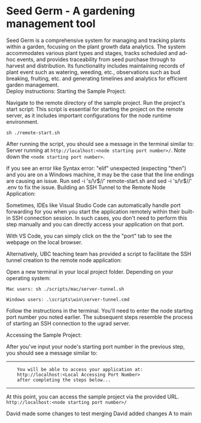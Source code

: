 # Seed Germ - A gardening management tool
Seed Germ is a comprehensive system for managing and tracking plants within a garden, focusing on the plant growth data analytics. The system accommodates various plant types and stages, tracks scheduled and ad-hoc events, and provides traceability from seed purchase through to harvest and distribution. Its functionality includes maintaining records of plant event such as watering, weeding, etc., observations such as bud breaking, fruiting, etc. and generating timelines and analytics for efficient garden management.\
Deploy instructions:
Starting the Sample Project:

Navigate to the remote directory of the sample project.
Run the project's start script:
This script is essential for starting the project on the remote server, as it includes important configurations for the node runtime environment.
```
sh ./remote-start.sh
```

After running the script, you should see a message in the terminal similar to: Server running at `http://localhost:<node starting port number>/`. Note down the `<node starting port number>`.

If you see an error like Syntax error: "elif" unexpected (expecting "then") and you are on a Windows machine, it may be the case that the line endings are causing an issue. Run sed -i 's/\r$//' remote-start.sh and sed -i 's/\r$//' .env to fix the issue.
Building an SSH Tunnel to the Remote Node Application:

Sometimes, IDEs like Visual Studio Code can automatically handle port forwarding for you when you start the application remotely within their built-in SSH connection session. In such cases, you don't need to perform this step manually and you can directly access your application on that port.

With VS Code, you can simply click on the the "port" tab to see the webpage on the local browser.

Alternatively, UBC teaching team has provided a script to facilitate the SSH tunnel creation to the remote node application:

Open a new terminal in your local project folder.
Depending on your operating system:

`Mac users:
sh ./scripts/mac/server-tunnel.sh`

`Windows users:
.\scripts\win\server-tunnel.cmd`


Follow the instructions in the terminal. You'll need to enter the node starting port number you noted earlier. The subsequent steps resemble the process of starting an SSH connection to the ugrad server.

Accessing the Sample Project:

After you've input your node's starting port number in the previous step, you should see a message similar to:

-------------------------------------------------------------------------- 
        You will be able to access your application at: 
        http://localhost:<Local Accessing Port Number> 
        after completing the steps below... 
--------------------------------------------------------------------------
At this point, you can access the sample project via the provided URL.
`http://localhost:<node starting port number>/`

David made some changes to test merging
David added changes A to main